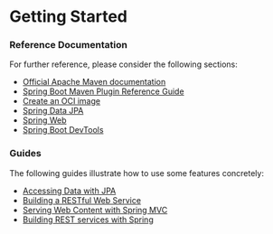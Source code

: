 # Getting Started

### Reference Documentation
For further reference, please consider the following sections:

* [Official Apache Maven documentation](https://maven.apache.org/guides/index.html)
* [Spring Boot Maven Plugin Reference Guide](https://docs.spring.io/spring-boot/docs/3.0.13-SNAPSHOT/maven-plugin/reference/html/)
* [Create an OCI image](https://docs.spring.io/spring-boot/docs/3.0.13-SNAPSHOT/maven-plugin/reference/html/#build-image)
* [Spring Data JPA](https://docs.spring.io/spring-boot/docs/3.0.13-SNAPSHOT/reference/htmlsingle/index.html#data.sql.jpa-and-spring-data)
* [Spring Web](https://docs.spring.io/spring-boot/docs/3.0.13-SNAPSHOT/reference/htmlsingle/index.html#web)
* [Spring Boot DevTools](https://docs.spring.io/spring-boot/docs/3.0.13-SNAPSHOT/reference/htmlsingle/index.html#using.devtools)

### Guides
The following guides illustrate how to use some features concretely:

* [Accessing Data with JPA](https://spring.io/guides/gs/accessing-data-jpa/)
* [Building a RESTful Web Service](https://spring.io/guides/gs/rest-service/)
* [Serving Web Content with Spring MVC](https://spring.io/guides/gs/serving-web-content/)
* [Building REST services with Spring](https://spring.io/guides/tutorials/rest/)

